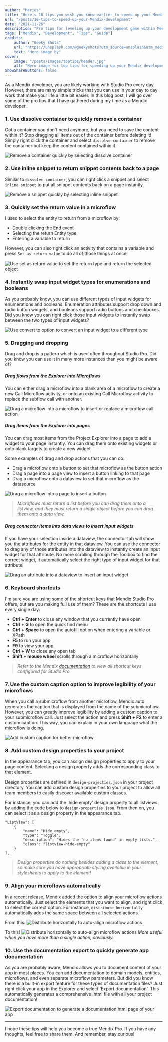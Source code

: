 ```yaml
---
author: "Marius"
title: "Here's 10 tips you wish you knew earlier to speed up your Mendix development"
url: "/posts/10-tips-to-speed-up-your-Mendix-development"
date: "2021-11-26"
description: "Pro tips for leveling up your development game within Mendix Studio Pro"
tags: ["Mendix", "Development", "Tips", "Guide"]
credits: 
    author: "Geeky Shots"
    url: "https://unsplash.com/@geekyshots?utm_source=unsplash&utm_medium=referral&utm_content=creditCopyText"
    text: "Hero image by"
cover:
    image: "/posts/images/toptips/header.jpg"
    alt: "Hero image for top tips for speeding up your Mendix development"
ShowShareButtons: false
---
```


As a Mendix developer, you are likely working with Studio Pro every day. However, there are many simple tricks that you can use in your day to day work that make your life a little bit easier. In this blog post, I will go over some of the pro tips that I have gathered during my time as a Mendix developer.

### 1. Use dissolve container to quickly remove a container

Got a container you don't need anymore, but you need to save the content within it? Stop dragging all items out of the container before deleting it! Simply right click the container and select `dissolve container` to remove the container but keep the content contained within it.

![Remove a container quickly by selecting dissolve container](/posts/images/toptips/dissolvecontainer.png)

### 2. Use inline snippet to return snippet contents back to a page

Similar to `dissolve container`, you can right click a snippet and select `inline snippet` to put all snippet contents back on a page instantly.

![Remove a snippet quickly by selecting inline snippet](/posts/images/toptips/inlinesnippet.png)

### 3. Quickly set the return value in a microflow

I used to select the entity to return from a microflow by:
- Double clicking the End event
- Selecting the return Entity type
- Entering a variable to return

However, you can also right click an activity that contains a variable and press `Set as return value` to do all of those things at once!

![Use set as return value to set the return type and return the selected object](/posts/images/toptips/returnvalue.png)

### 4. Instantly swap input widget types for enumerations and booleans

As you probably know, you can use different types of input widgets for enumerations and booleans. Enumeration attributes support drop down and radio button widgets, and booleans support radio buttons and checkboxes. Did you know you can right click those input widgets to instantly swap between the two types of input widgets?

![Use convert to option to convert an input widget to a different type](/posts/images/toptips/changewidgettype.png)

### 5. Dragging and dropping

Drag and drop is a pattern which is used often throughout Studio Pro. Did you know you can use it in many more instances than you might be aware of?

##### Drag flows from the Explorer into Microflows

You can either drag a microflow into a blank area of a microflow to create a new Call Microflow activity, or onto an existing Call Microflow activity to replace the subflow call with another.

![Drag a microflow into a microflow to insert or replace a microflow call action](/posts/images/toptips/dragmicroflowintomicroflow.png)

##### Drag items from the Explorer into pages

You can drag most items from the Project Explorer into a page to add a widget to your page instantly. You can drag them onto existing widgets or onto blank targets to create a new widget.

Some examples of drag and drop actions that you can do:

- Drag a microflow onto a button to set that microflow as the button action
- Drag a page into a page view to insert a button linking to that page
- Drag a microflow onto a dataview to set that microflow as the datasource

![Drag a microflow into a page to insert a button](/posts/images/toptips/dragmicroflow.png)

> _Microflows must return a list before you can drag them onto a listview, and they must return a single object before you can drag them onto a data view._

##### Drag connector items into data views to insert input widgets

If you have your selection inside a dataview, the connector tab will show you the attributes for the entity in that dataview. You can use the connector to drag any of those attributes into the dataview to instantly create an input widget for that attribute. No more scrolling through the Toolbox to find the correct widget, it automatically select the right type of input widget for that attribute!

![Drag an attribute into a dataview to insert an input widget](/posts/images/toptips/dragconnector.png)

### 6. Keyboard shortcuts

I'm sure you are using some of the shortcut keys that Mendix Studio Pro offers, but are you making full use of them? These are the shortcuts I use every single day:

- **Ctrl + Enter** to close any window that you currently have open
- **Ctrl + G** to open the quick find menu
- **Ctrl + Space** to open the autofill option when entering a variable or XPath
- **F5** to run your app
- **F9** to view your app
- **Ctrl + W** to close any open tab
- **Shift + mouse wheel** scrolls through a microflow horizontally

> _Refer to the Mendix [documentation](https://docs.mendix.com/refguide/studio-pro-overview#7-shortcut-keys) to view all shortcut keys configured for Studio Pro_

### 7. Use the custom caption option to improve legibility of your microflows

When you call a submicroflow from another microflow, Mendix auto generates the caption that is displayed from the name of the submicroflow. However, you can greatly improve legibility by adding a custom caption to your submicroflow call. Just select the action and press **Shift + F2** to enter a custom caption. This way, you can explain in your own language what the microflow is doing.

![Add custom caption for better microflow](/posts/images/toptips/customcaption.png)

### 8. Add custom design properties to your project

In the appearance tab, you can assign design properties to apply to your page content. Selecting a design property adds the corresponding class to that element. 

Design properties are defined in `design-projecties.json` in your project directory. You can add custom design properties to your project to allow all team members to easily discover available custom classes. 

For instance, you can add the 'hide empty' design property to all listviews by adding the code below to `design-properties.json`. 
From then on, you can select it as a design property in the appearance tab. 

```
"ListView": [
    {
        "name": "Hide empty",
        "type": "Toggle",
        "description": "Hides the 'no items found' in empty lists.",
        "class": "listview-hide-empty"
    }
],
```

> _Design properties do nothing besides adding a class to the element, so make sure you have appropriate styling available in your stylesheets to apply to the element!_ 

### 9. Align your microflows automatically

In a recent release, Mendix added the option to align your microflow actions automatically. Just select the elements that you want to align, and right click to select the correct option. For instance, `distribute horizontally` automatically adds the same space between all selected actions. 

From this:
![Distribute horizontally to auto-align microflow actions](/posts/images/toptips/distributehorizontallybefore.png)

To this! 
![Distribute horizontally to auto-align microflow actions](/posts/images/toptips/distributehorizontallyafter.png)
_More useful when you have more than a single action, obviously._

### 10. Use the documentation export to quickly generate app documentation

As you are probably aware, Mendix allows you to document content of your app in most places. You can add documentation to domain models, entities, microflows, and even separate microflow parameters. But did you know there is a built-in export feature for these types of documentation files? Just right click your app in the Explorer and select 'Export documentation'. This automatically generates a comprehensive .html file with all your project documentation!

![Export documentation to generate a documentation html page of your app](/posts/images/toptips/exportdocumentation.png)

---

I hope these tips will help you become a true Mendix Pro. If you have any thoughts, feel free to share them. And remember, stay curious!